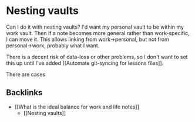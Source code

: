 # Nesting vaults
Can I do it with nesting vaults? I'd want my personal vault to be within my work vault. Then if a note becomes more general rather than work-specific, I can move it. This allows linking from work->personal, but not from personal->work, probably what I want.

There is a decent risk of data-loss or other problems, so I don't want to set this up until I've added [[Automate git-syncing for lessons files]].

There are cases

## Backlinks
* [[What is the ideal balance for work and life notes]]
	* [[Nesting vaults]]

<!-- #Life -->

<!-- {BearID:CB4D4D21-00FE-40DD-B2C9-B8D669C020B9-15756-000013041D294CCE} -->
